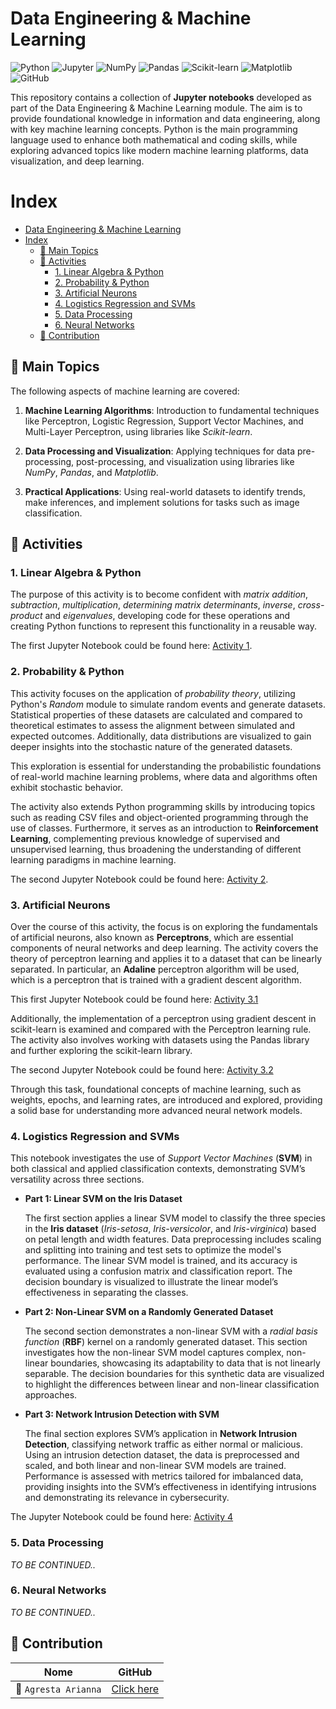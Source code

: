 # Data Engineering & Machine Learning

![Python](https://img.shields.io/badge/Python-3.8%2B-blue)
![Jupyter](https://img.shields.io/badge/Jupyter-Notebook-orange)
![NumPy](https://img.shields.io/badge/NumPy-1.21%2B-blue)
![Pandas](https://img.shields.io/badge/Pandas-1.3%2B-lightblue)
![Scikit-learn](https://img.shields.io/badge/Scikit--learn-0.24%2B-yellowgreen)
![Matplotlib](https://img.shields.io/badge/Matplotlib-3.4%2B-blue)
![GitHub](https://img.shields.io/badge/GitHub-Repository-black)

This repository contains a collection of **Jupyter notebooks** developed as part of the Data Engineering & Machine Learning module. The aim is to provide foundational knowledge in information and data engineering, along with key machine learning concepts. Python is the main programming language used to enhance both mathematical and coding skills, while exploring advanced topics like modern machine learning platforms, data visualization, and deep learning.

# Index

- [Data Engineering & Machine Learning](#data-engineering--machine-learning)
- [Index](#index)
  - [📌 Main Topics](#-main-topics)
  - [📘 Activities](#-activities)
    - [1. Linear Algebra & Python](#1-linear-algebra--python)
    - [2. Probability & Python](#2-probability--python)
    - [3. Artificial Neurons](#3-artificial-neurons)
    - [4. Logistics Regression and SVMs](#4-logistics-regression-and-svms)
    - [5. Data Processing](#5-data-processing)
    - [6. Neural Networks](#6-neural-networks)
  - [👥 Contribution](#-contribution)

## 📌 Main Topics

The following aspects of machine learning are covered:

1. **Machine Learning Algorithms**: Introduction to fundamental techniques like Perceptron, Logistic Regression, Support Vector Machines, and Multi-Layer Perceptron, using libraries like *Scikit-learn*.

2. **Data Processing and Visualization**: Applying techniques for data pre-processing, post-processing, and visualization using libraries like *NumPy*, *Pandas*, and *Matplotlib*.

3. **Practical Applications**: Using real-world datasets to identify trends, make inferences, and implement solutions for tasks such as image classification.

## 📘 Activities

### 1. Linear Algebra & Python

The purpose of this activity is to become confident with *matrix addition*, *subtraction*, *multiplication*, *determining matrix determinants*, *inverse*, *cross-product* and *eigenvalues*, developing code for these operations and creating Python functions to represent this functionality in a reusable way.

The first Jupyter Notebook could be found here: [Activity 1](https://github.com/Arianna6400/DE-ML/blob/master/Activity1/Etivity1_LinearAlgebra.ipynb).

### 2. Probability & Python

This activity focuses on the application of *probability theory*, utilizing Python's *Random* module to simulate random events and generate datasets. Statistical properties of these datasets are calculated and compared to theoretical estimates to assess the alignment between simulated and expected outcomes. Additionally, data distributions are visualized to gain deeper insights into the stochastic nature of the generated datasets.

This exploration is essential for understanding the probabilistic foundations of real-world machine learning problems, where data and algorithms often exhibit stochastic behavior.

The activity also extends Python programming skills by introducing topics such as reading CSV files and object-oriented programming through the use of classes. Furthermore, it serves as an introduction to **Reinforcement Learning**, complementing previous knowledge of supervised and unsupervised learning, thus broadening the understanding of different learning paradigms in machine learning. 

The second Jupyter Notebook could be found here: [Activity 2](https://github.com/Arianna6400/DE-ML/blob/master/Activity2/Etivity2_Probability.ipynb).

### 3. Artificial Neurons

Over the course of this activity, the focus is on exploring the fundamentals of artificial neurons, also known as **Perceptrons**, which are essential components of neural networks and deep learning. The activity covers the theory of perceptron learning and applies it to a dataset that can be linearly separated. In particular, an **Adaline** perceptron algorithm will be used, which is a perceptron that is trained with a gradient descent algorithm.

This first Jupyter Notebook could be found here: [Activity 3.1](https://github.com/Arianna6400/DE-ML/blob/master/Activity3/Etivity3_Adaline.ipynb)

Additionally, the implementation of a perceptron using gradient descent in scikit-learn is examined and compared with the Perceptron learning rule. The activity also involves working with datasets using the Pandas library and further exploring the scikit-learn library.

The second Jupyter Notebook could be found here: [Activity 3.2](https://github.com/Arianna6400/DE-ML/blob/master/Activity3/Etivity3_ScikitLearn.ipynb)

Through this task, foundational concepts of machine learning, such as weights, epochs, and learning rates, are introduced and explored, providing a solid base for understanding more advanced neural network models.

### 4. Logistics Regression and SVMs 

This notebook investigates the use of *Support Vector Machines* (**SVM**) in both classical and applied classification contexts, demonstrating SVM’s versatility across three sections.

- **Part 1: Linear SVM on the Iris Dataset**

    The first section applies a linear SVM model to classify the three species in the **Iris dataset** (*Iris-setosa*, *Iris-versicolor*, and *Iris-virginica*) based on petal length and width features. Data preprocessing includes scaling and splitting into training and test sets to optimize the model's performance. The linear SVM model is trained, and its accuracy is evaluated using a confusion matrix and classification report. The decision boundary is visualized to illustrate the linear model’s effectiveness in separating the classes.

- **Part 2: Non-Linear SVM on a Randomly Generated Dataset**

    The second section demonstrates a non-linear SVM with a *radial basis function* (**RBF**) kernel on a randomly generated dataset. This section investigates how the non-linear SVM model captures complex, non-linear boundaries, showcasing its adaptability to data that is not linearly separable. The decision boundaries for this synthetic data are visualized to highlight the differences between linear and non-linear classification approaches.

- **Part 3: Network Intrusion Detection with SVM**

    The final section explores SVM’s application in **Network Intrusion Detection**, classifying network traffic as either normal or malicious. Using an intrusion detection dataset, the data is preprocessed and scaled, and both linear and non-linear SVM models are trained. Performance is assessed with metrics tailored for imbalanced data, providing insights into the SVM’s effectiveness in identifying intrusions and demonstrating its relevance in cybersecurity.

The Jupyter Notebook could be found here: [Activity 4](https://github.com/Arianna6400/DE-ML/blob/master/Activity4/Etivity4_SVM.ipynb)

### 5. Data Processing

*TO BE CONTINUED..*

### 6. Neural Networks

*TO BE CONTINUED..*

## 👥 Contribution

|Nome | GitHub |
|-----------|--------|
| 👩 `Agresta Arianna` | [Click here](https://github.com/Arianna6400) |

